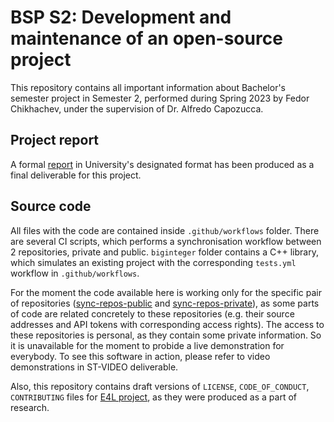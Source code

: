 # BSP S2: Development and maintenance of an open-source project

This repository contains all important information about Bachelor's semester project in Semester 2, performed during Spring 2023 by Fedor Chikhachev, under the supervision of Dr. Alfredo Capozucca.

## Project report

A formal [report](BSP-S2-open-source-report.pdf) in University's designated format has been produced as a final deliverable for this project.

## Source code

All files with the code are contained inside `.github/workflows` folder. There are several CI scripts, which performs a synchronisation workflow between 2 repositories, private and public. `biginteger` folder contains a C++ library, which simulates an existing project with the corresponding `tests.yml` workflow in `.github/workflows`.

For the moment the code available here is working only for the specific pair of repositories ([sync-repos-public](https://github.com/FChikh/sync_repos_public) and [sync-repos-private](https://github.com/FChikh/sync_repos_private)), as some parts of code are related concretely to these repositories (e.g. their source addresses and API tokens with corresponding access rights). The access to these repositories is personal, as they contain some private information. So it is unavailable for the moment to probide a live demonstration for everybody. To see this software in action, please refer to video demonstrations in ST-VIDEO deliverable.

Also, this repository contains draft versions of `LICENSE`, `CODE_OF_CONDUCT`, `CONTRIBUTING` files for [E4L project](https://e4l.uni.lu), as they were produced as a part of research.
